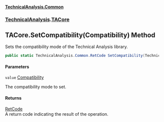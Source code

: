 #### [TechnicalAnalysis\.Common](Atypical.TechnicalAnalysis.Common.md 'Atypical\.TechnicalAnalysis\.Common')
### [TechnicalAnalysis](Atypical.TechnicalAnalysis.Common.md#TechnicalAnalysis 'TechnicalAnalysis').[TACore](TACore.md 'TechnicalAnalysis\.TACore')

## TACore\.SetCompatibility\(Compatibility\) Method

Sets the compatibility mode of the Technical Analysis library\.

```csharp
public static TechnicalAnalysis.Common.RetCode SetCompatibility(TechnicalAnalysis.Common.Compatibility value);
```
#### Parameters

<a name='TechnicalAnalysis.TACore.SetCompatibility(TechnicalAnalysis.Common.Compatibility).value'></a>

`value` [Compatibility](Compatibility.md 'TechnicalAnalysis\.Common\.Compatibility')

The compatibility mode to set\.

#### Returns
[RetCode](RetCode.md 'TechnicalAnalysis\.Common\.RetCode')  
A return code indicating the result of the operation\.